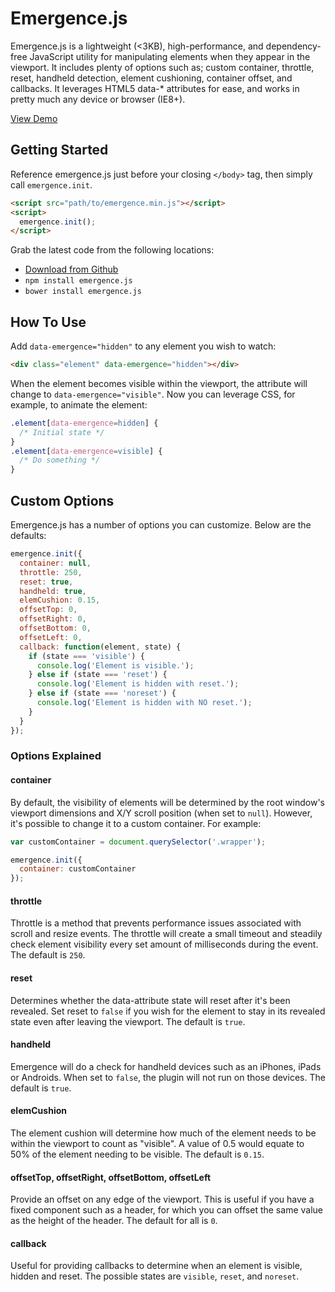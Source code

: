 # Emergence.js
Emergence.js is a lightweight (<3KB), high-performance, and dependency-free JavaScript utility for manipulating elements when they appear in the viewport. It includes plenty of options such as; custom container, throttle, reset, handheld detection, element cushioning, container offset, and callbacks. It leverages HTML5 data-* attributes for ease, and works in pretty much any device or browser (IE8+).

[View Demo](http://codepen.io/xtianmiller/pen/QpmGxL)

## Getting Started
Reference emergence.js just before your closing `</body>` tag, then simply call `emergence.init`.

```html
<script src="path/to/emergence.min.js"></script>
<script>
  emergence.init();
</script>
```

Grab the latest code from the following locations:

- [Download from Github](https://github.com/xtianmiller/emergence.js/archive/master.zip)
- `npm install emergence.js`
- `bower install emergence.js`

## How To Use
Add `data-emergence="hidden"` to any element you wish to watch:

```html
<div class="element" data-emergence="hidden"></div>
```

When the element becomes visible within the viewport, the attribute will change to `data-emergence="visible"`. Now you can leverage CSS, for example, to animate the element:

```css
.element[data-emergence=hidden] {
  /* Initial state */
}
.element[data-emergence=visible] {
  /* Do something */
}
```

## Custom Options
Emergence.js has a number of options you can customize. Below are the defaults:

```javascript
emergence.init({
  container: null,
  throttle: 250,
  reset: true,
  handheld: true,
  elemCushion: 0.15,
  offsetTop: 0,
  offsetRight: 0,
  offsetBottom: 0,
  offsetLeft: 0,
  callback: function(element, state) {
    if (state === 'visible') {
      console.log('Element is visible.');
    } else if (state === 'reset') {
      console.log('Element is hidden with reset.');
    } else if (state === 'noreset') {
      console.log('Element is hidden with NO reset.');
    }
  }
});
```

### Options Explained
#### container
By default, the visibility of elements will be determined by the root window's viewport dimensions and X/Y scroll position (when set to `null`). However, it's possible to change it to a custom container. For example:

```javascript
var customContainer = document.querySelector('.wrapper');

emergence.init({
  container: customContainer
});
```

#### throttle
Throttle is a method that prevents performance issues associated with scroll and resize events. The throttle will create a small timeout and steadily check element visibility every set amount of milliseconds during the event. The default is `250`.

#### reset
Determines whether the data-attribute state will reset after it's been revealed. Set reset to `false` if you wish for the element to stay in its revealed state even after leaving the viewport. The default is `true`.

#### handheld
Emergence will do a check for handheld devices such as an iPhones, iPads or Androids. When set to `false`, the plugin will not run on those devices. The default is `true`.

#### elemCushion
The element cushion will determine how much of the element needs to be within the viewport to count as "visible". A value of 0.5 would equate to 50% of the element needing to be visible. The default is `0.15`.

#### offsetTop, offsetRight, offsetBottom, offsetLeft
Provide an offset on any edge of the viewport. This is useful if you have a fixed component such as a header, for which you can offset the same value as the height of the header. The default for all is `0`.

#### callback
Useful for providing callbacks to determine when an element is visible, hidden and reset. The possible states are `visible`, `reset`, and `noreset`.
